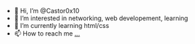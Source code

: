- 👋 Hi, I’m @Castor0x10
- 👀 I’m interested in networking, web developement, learning
- 🌱 I’m currently learning html/css
- 📫 How to reach me [...](https://twitter.com/Solymar_0x10)


<!---
Castor0x10/Castor0x10 is a ✨ special ✨ repository because its `README.md` (this file) appears on your GitHub profile.
You can click the Preview link to take a look at your changes.
--->
